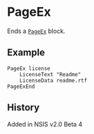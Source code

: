 # PageEx

Ends a [`PageEx`][1] block.

## Example

    PageEx license
        LicenseText "Readme"
        LicenseData readme.rtf
    PageExEnd

## History

Added in NSIS v2.0 Beta 4

[1]: PageEx.md